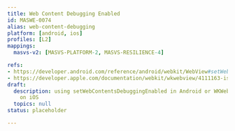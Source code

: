 ```yaml
---
title: Web Content Debugging Enabled
id: MASWE-0074
alias: web-content-debugging
platform: [android, ios]
profiles: [L2]
mappings:
  masvs-v2: [MASVS-PLATFORM-2, MASVS-RESILIENCE-4]

refs:
- https://developer.android.com/reference/android/webkit/WebView#setWebContentsDebuggingEnabled(boolean)
- https://developer.apple.com/documentation/webkit/wkwebview/4111163-isinspectable
draft:
  description: using setWebContentsDebuggingEnabled in Android or WKWebView.isInspectable
    on iOS
  topics: null
status: placeholder

---
```


